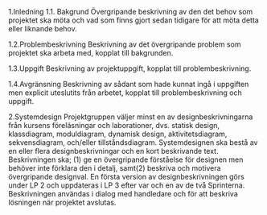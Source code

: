 1.Inledning 
1.1. Bakgrund Övergripande beskrivning av den det behov som projektet ska möta och vad som finns gjort sedan tidigare för att möta detta eller liknande behov. 

1.2.Problembeskrivning Beskrivning av det övergripande problem som projektet ska arbeta med, kopplat till bakgrunden. 

1.3.Uppgift Beskrivning av projektuppgift, kopplat till problembeskrivning. 

1.4.Avgränsning Beskrivning av sådant som hade kunnat ingå i uppgiften men explicit uteslutits från arbetet, kopplat till problembeskrivning och uppgift. 

2.Systemdesign Projektgruppen väljer minst en av designbeskrivningarna från kursens föreläsningar och laborationer, dvs. statisk design, klassdiagram, moduldiagram, dynamisk design, aktivitetsdiagram, sekvensdiagram, och/eller tillståndsdiagram. 
Systemdesignen ska bestå av en eller flera designbeskrivningar och en kort beskrivande text. Beskrivningen ska; (1) ge en övergripande förståelse för designen men behöver inte förklara den i detalj, samt(2) beskriva och motivera övergripande designval. En första version av designbeskrivningen görs under LP 2 och uppdateras i LP 3 efter var och en av de två Sprinterna. Beskrivningen användas i dialog med handledare och för att beskriva lösningen när projektet avslutas. 
